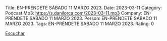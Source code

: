 Title: EN-PRÉNDETE SÁBADO 11 MARZO 2023.
Date: 2023-03-11
Category: Podcast
Mp3: https://s.danilorca.com/2023-03-11.mp3
Company: EN-PRÉNDETE SÁBADO 11 MARZO 2023.
Person: EN-PRÉNDETE SÁBADO 11 MARZO 2023.
Tags: EN-PRÉNDETE SÁBADO 11 MARZO 2023.
Rating: 0

<a href="https://s.danilorca.com/2023-03-11.mp3" type="audio/mpeg">
Escuchar
</a>
